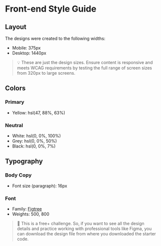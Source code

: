 # Front-end Style Guide

## Layout

The designs were created to the following widths:

- Mobile: 375px
- Desktop: 1440px

> 💡 These are just the design sizes. Ensure content is responsive and meets WCAG requirements by testing the full range of screen sizes from 320px to large screens.

## Colors

### Primary 

- Yellow: hsl(47, 88%, 63%)

### Neutral

- White: hsl(0, 0%, 100%)
- Grey: hsl(0, 0%, 50%)
- Black: hsl(0, 0%, 7%)

## Typography

### Body Copy

- Font size (paragraph): 16px

### Font

- Family: [Figtree](https://fonts.google.com/specimen/Figtree)
- Weights: 500, 800

> 💎 This is a free+ challenge. So, if you want to see all the design details and practice working with professional tools like Figma, you can download the design file from where you downloaded the starter code.
